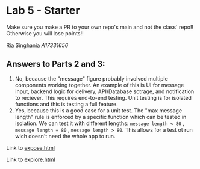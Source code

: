 # Lab 5 - Starter
Make sure you make a PR to your own repo's main and not the class' repo!! Otherwise you will lose points!!

Ria Singhania *A17331656*

## Answers to Parts 2 and 3: ##
1. No, because the "message" figure probably involved multiple components working together. An example of this is UI for message input, backend logic for delivery, API/Database sotrage, and notification to reciever. This requires end-to-end testing. Unit testing is for isolated functions and this is testing a full feature. 
2. Yes, because this is a good case for a unit test. The "max message length" rule is enforced by a specific function which can be tested in isolation. We can test it with different lengths: `message length < 80` , `message length = 80` , `message length > 80`. This allows for a test ot run wich doesn't need the whole app to run.

Link to [expose.html](https://riasinghania.github.io/Lab5_Starter/expose.html)

Link to [explore.html](https://riasinghania.github.io/Lab5_Starter/explore.html)
